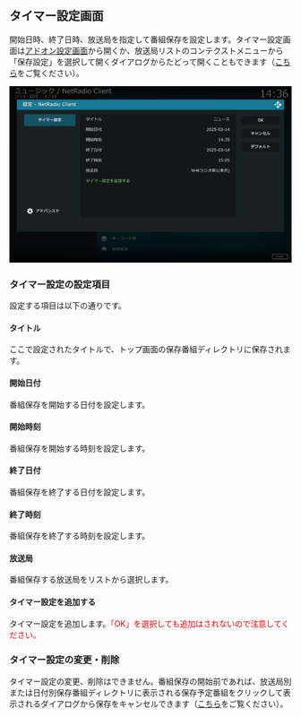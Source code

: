 
## タイマー設定画面

開始日時、終了日時、放送局を指定して番組保存を設定します。タイマー設定画面は[アドオン設定画面](./200_アドオン設定画面.md#一般)から開くか、放送局リストのコンテクストメニューから「保存設定」を選択して開くダイアログからたどって開くこともできます（[こちら](./903_放送局リストから番組保存.md)をご覧ください）。

![タイマー設定画面](images/2_アドオン設定画面/一般/タイマー設定.png)

### タイマー設定の設定項目

設定する項目は以下の通りです。

#### タイトル

ここで設定されたタイトルで、トップ画面の保存番組ディレクトリに保存されます。

#### 開始日付

番組保存を開始する日付を設定します。

#### 開始時刻

番組保存を開始する時刻を設定します。

#### 終了日付

番組保存を終了する日付を設定します。

#### 終了時刻

番組保存を終了する時刻を設定します。

#### 放送局

番組保存する放送局をリストから選択します。

#### タイマー設定を追加する

タイマー設定を追加します。<span style="color:red;">「OK」を選択しても追加はされないので注意してください。</span>

### タイマー設定の変更・削除

タイマー設定の変更、削除はできません。番組保存の開始前であれば、放送局別または日付別保存番組ディレクトリに表示される保存予定番組をクリックして表示されるダイアログから保存をキャンセルできます（[こちら](./902_保存番組の操作.md)をご覧ください）。

